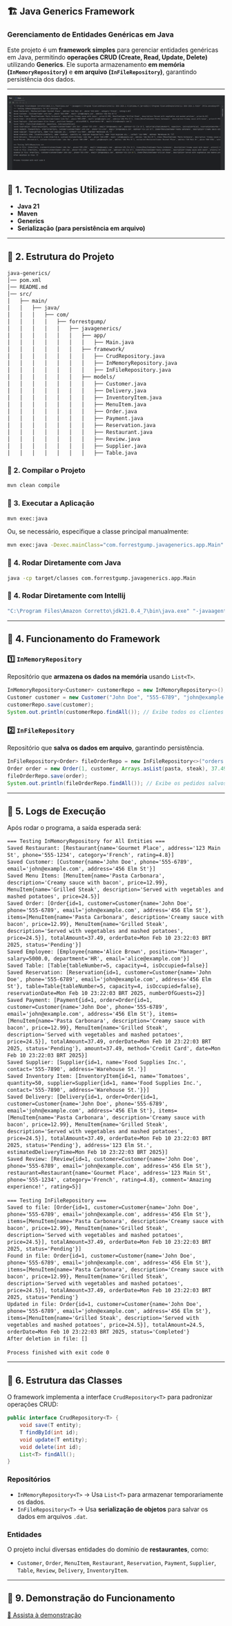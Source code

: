 ## 🏗️ **Java Generics Framework**
### **Gerenciamento de Entidades Genéricas em Java**

Este projeto é um **framework simples** para gerenciar entidades genéricas em Java, permitindo **operações CRUD (Create, Read, Update, Delete)** utilizando **Generics**. Ele suporta armazenamento **em memória (`InMemoryRepository`)** e **em arquivo (`InFileRepository`)**, garantindo persistência dos dados.

---

![Imagen](https://github.com/christianestevam/java-generics/blob/master/media/img.png)

## 📌 **1. Tecnologias Utilizadas**
- **Java 21**
- **Maven**
- **Generics**
- **Serialização (para persistência em arquivo)**

---

## 📌 **2. Estrutura do Projeto**
```
java-generics/
│── pom.xml
│── README.md
│── src/
│   ├── main/
│   │   ├── java/
│   │   │   ├── com/
│   │   │   │   ├── forrestgump/
│   │   │   │   │   ├── javagenerics/
│   │   │   │   │   │   ├── app/
│   │   │   │   │   │   │   ├── Main.java
│   │   │   │   │   │   ├── framework/
│   │   │   │   │   │   │   ├── CrudRepository.java
│   │   │   │   │   │   │   ├── InMemoryRepository.java
│   │   │   │   │   │   │   ├── InFileRepository.java
│   │   │   │   │   │   ├── models/
│   │   │   │   │   │   │   ├── Customer.java
│   │   │   │   │   │   │   ├── Delivery.java
│   │   │   │   │   │   │   ├── InventoryItem.java
│   │   │   │   │   │   │   ├── MenuItem.java
│   │   │   │   │   │   │   ├── Order.java
│   │   │   │   │   │   │   ├── Payment.java
│   │   │   │   │   │   │   ├── Reservation.java
│   │   │   │   │   │   │   ├── Restaurant.java
│   │   │   │   │   │   │   ├── Review.java
│   │   │   │   │   │   │   ├── Supplier.java
│   │   │   │   │   │   │   ├── Table.java
```


### 🔹 **2. Compilar o Projeto**
```sh
mvn clean compile
```

### 🔹 **3. Executar a Aplicação**
```sh
mvn exec:java
```

Ou, se necessário, especifique a classe principal manualmente:
```sh
mvn exec:java -Dexec.mainClass="com.forrestgump.javagenerics.app.Main"
```

### 🔹 **4. Rodar Diretamente com Java**
```sh
java -cp target/classes com.forrestgump.javagenerics.app.Main
```

### 🔹 **4. Rodar Diretamente com Intellij**
```sh
"C:\Program Files\Amazon Corretto\jdk21.0.4_7\bin\java.exe" "-javaagent:C:\Program Files\JetBrains\IntelliJ IDEA 2024.1.4\lib\idea_rt.jar=62362:C:\Program Files\JetBrains\IntelliJ IDEA 2024.1.4\bin" -Dfile.encoding=UTF-8 -Dsun.stdout.encoding=UTF-8 -Dsun.stderr.encoding=UTF-8 -classpath C:\Users\chris\java-projects\java-generics\target\classes com.forrestgump.javagenerics.app.Main
```


---

## 📌 **4. Funcionamento do Framework**
### **1️⃣ `InMemoryRepository`**
Repositório que **armazena os dados na memória** usando `List<T>`.

```java
InMemoryRepository<Customer> customerRepo = new InMemoryRepository<>();
Customer customer = new Customer("John Doe", "555-6789", "john@example.com", "456 Elm St");
customerRepo.save(customer);
System.out.println(customerRepo.findAll()); // Exibe todos os clientes
```

### **2️⃣ `InFileRepository`**
Repositório que **salva os dados em arquivo**, garantindo persistência.

```java
InFileRepository<Order> fileOrderRepo = new InFileRepository<>("orders.dat");
Order order = new Order(1, customer, Arrays.asList(pasta, steak), 37.49, new Date(), "Pending");
fileOrderRepo.save(order);
System.out.println(fileOrderRepo.findAll()); // Exibe os pedidos salvos
```

---

## 📌 **5. Logs de Execução**
Após rodar o programa, a saída esperada será:

```
=== Testing InMemoryRepository for All Entities ===
Saved Restaurant: [Restaurant{name='Gourmet Place', address='123 Main St', phone='555-1234', category='French', rating=4.8}]
Saved Customer: [Customer{name='John Doe', phone='555-6789', email='john@example.com', address='456 Elm St'}]
Saved Menu Items: [MenuItem{name='Pasta Carbonara', description='Creamy sauce with bacon', price=12.99}, MenuItem{name='Grilled Steak', description='Served with vegetables and mashed potatoes', price=24.5}]
Saved Order: [Order{id=1, customer=Customer{name='John Doe', phone='555-6789', email='john@example.com', address='456 Elm St'}, items=[MenuItem{name='Pasta Carbonara', description='Creamy sauce with bacon', price=12.99}, MenuItem{name='Grilled Steak', description='Served with vegetables and mashed potatoes', price=24.5}], totalAmount=37.49, orderDate=Mon Feb 10 23:22:03 BRT 2025, status='Pending'}]
Saved Employee: [Employee{name='Alice Brown', position='Manager', salary=5000.0, department='HR', email='alice@example.com'}]
Saved Table: [Table{tableNumber=5, capacity=4, isOccupied=false}]
Saved Reservation: [Reservation{id=1, customer=Customer{name='John Doe', phone='555-6789', email='john@example.com', address='456 Elm St'}, table=Table{tableNumber=5, capacity=4, isOccupied=false}, reservationDate=Mon Feb 10 23:22:03 BRT 2025, numberOfGuests=2}]
Saved Payment: [Payment{id=1, order=Order{id=1, customer=Customer{name='John Doe', phone='555-6789', email='john@example.com', address='456 Elm St'}, items=[MenuItem{name='Pasta Carbonara', description='Creamy sauce with bacon', price=12.99}, MenuItem{name='Grilled Steak', description='Served with vegetables and mashed potatoes', price=24.5}], totalAmount=37.49, orderDate=Mon Feb 10 23:22:03 BRT 2025, status='Pending'}, amount=37.49, method='Credit Card', date=Mon Feb 10 23:22:03 BRT 2025}]
Saved Supplier: [Supplier{id=1, name='Food Supplies Inc.', contact='555-7890', address='Warehouse St.'}]
Saved Inventory Item: [InventoryItem{id=1, name='Tomatoes', quantity=50, supplier=Supplier{id=1, name='Food Supplies Inc.', contact='555-7890', address='Warehouse St.'}}]
Saved Delivery: [Delivery{id=1, order=Order{id=1, customer=Customer{name='John Doe', phone='555-6789', email='john@example.com', address='456 Elm St'}, items=[MenuItem{name='Pasta Carbonara', description='Creamy sauce with bacon', price=12.99}, MenuItem{name='Grilled Steak', description='Served with vegetables and mashed potatoes', price=24.5}], totalAmount=37.49, orderDate=Mon Feb 10 23:22:03 BRT 2025, status='Pending'}, address='123 Elm St.', estimatedDeliveryTime=Mon Feb 10 23:22:03 BRT 2025}]
Saved Review: [Review{id=1, customer=Customer{name='John Doe', phone='555-6789', email='john@example.com', address='456 Elm St'}, restaurant=Restaurant{name='Gourmet Place', address='123 Main St', phone='555-1234', category='French', rating=4.8}, comment='Amazing experience!', rating=5}]

=== Testing InFileRepository ===
Saved to file: [Order{id=1, customer=Customer{name='John Doe', phone='555-6789', email='john@example.com', address='456 Elm St'}, items=[MenuItem{name='Pasta Carbonara', description='Creamy sauce with bacon', price=12.99}, MenuItem{name='Grilled Steak', description='Served with vegetables and mashed potatoes', price=24.5}], totalAmount=37.49, orderDate=Mon Feb 10 23:22:03 BRT 2025, status='Pending'}]
Found in file: Order{id=1, customer=Customer{name='John Doe', phone='555-6789', email='john@example.com', address='456 Elm St'}, items=[MenuItem{name='Pasta Carbonara', description='Creamy sauce with bacon', price=12.99}, MenuItem{name='Grilled Steak', description='Served with vegetables and mashed potatoes', price=24.5}], totalAmount=37.49, orderDate=Mon Feb 10 23:22:03 BRT 2025, status='Pending'}
Updated in file: Order{id=1, customer=Customer{name='John Doe', phone='555-6789', email='john@example.com', address='456 Elm St'}, items=[MenuItem{name='Grilled Steak', description='Served with vegetables and mashed potatoes', price=24.5}], totalAmount=24.5, orderDate=Mon Feb 10 23:22:03 BRT 2025, status='Completed'}
After deletion in file: []

Process finished with exit code 0
```

---

## 📌 **6. Estrutura das Classes**
O framework implementa a interface `CrudRepository<T>` para padronizar operações CRUD:

```java
public interface CrudRepository<T> {
    void save(T entity);
    T findById(int id);
    void update(T entity);
    void delete(int id);
    List<T> findAll();
}
```

### **Repositórios**
- `InMemoryRepository<T>` → Usa `List<T>` para armazenar temporariamente os dados.
- `InFileRepository<T>` → Usa **serialização de objetos** para salvar os dados em arquivos `.dat`.

### **Entidades**
O projeto inclui diversas entidades do domínio de **restaurantes**, como:
- `Customer`, `Order`, `MenuItem`, `Restaurant`, `Reservation`, `Payment`, `Supplier`, `Table`, `Review`, `Delivery`, `InventoryItem`.

---

## 📌 9. Demonstração do Funcionamento

[🎥 Assista à demonstração](https://github.com/christianestevam/java-generics/blob/master/media/2025-02-10%2023-26-10.mkv)
